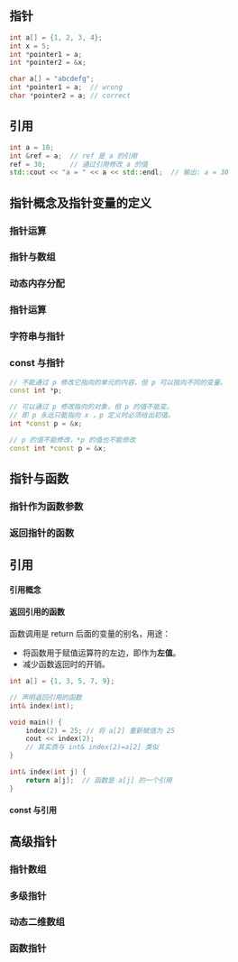 

## 指针

``` cpp
int a[] = {1, 2, 3, 4};
int x = 5;
int *pointer1 = a;
int *pointer2 = &x;
```


``` cpp
char a[] = "abcdefg";
int *pointer1 = a;  // wrong
char *pointer2 = a; // correct
```


## 引用

``` cpp
int a = 10;
int &ref = a;  // ref 是 a 的引用
ref = 30;      // 通过引用修改 a 的值
std::cout << "a = " << a << std::endl;  // 输出: a = 30
``` 



## 指针概念及指针变量的定义


### 指针运算

### 指针与数组

### 动态内存分配

### 指针运算

### 字符串与指针

### const 与指针

``` cpp
// 不能通过 p 修改它指向的单元的内容，但 p 可以指向不同的变量。
const int *p;

// 可以通过 p 修改指向的对象，但 p 的值不能变。
// 即 p 永远只能指向 x ，p 定义时必须给出初值。
int *const p = &x;

// p 的值不能修改，*p 的值也不能修改
const int *const p = &x;
```

## 指针与函数

### 指针作为函数参数

### 返回指针的函数



## 引用

#### 引用概念



#### 返回引用的函数

函数调用是 return 后面的变量的别名，用途：
- 将函数用于赋值运算符的左边，即作为**左值**。
- 减少函数返回时的开销。

``` cpp
int a[] = {1, 3, 5, 7, 9};

// 声明返回引用的函数
int& index(int);

void main() {
    index(2) = 25; // 将 a[2] 重新赋值为 25
    cout << index(2);
    // 其实质与 int& index(2)=a[2] 类似
}

int& index(int j) {
    return a[j];  // 函数是 a[j] 的一个引用
}
```


#### const 与引用




## 高级指针

### 指针数组
### 多级指针

### 动态二维数组

### 函数指针

